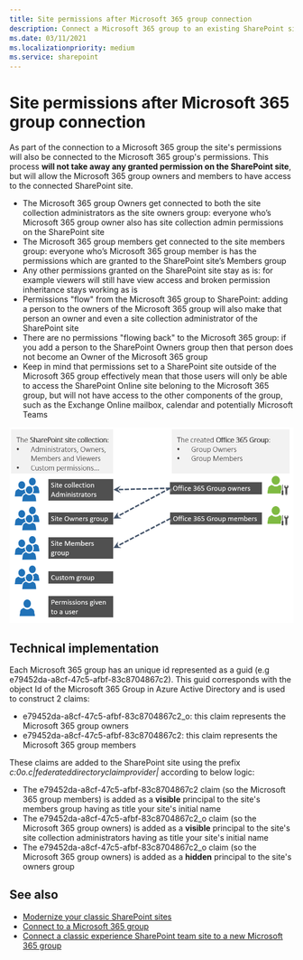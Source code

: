 ```yaml
---
title: Site permissions after Microsoft 365 group connection
description: Connect a Microsoft 365 group to an existing SharePoint site does have an impact on the SharePoint site permissions, which is explained in this article
ms.date: 03/11/2021
ms.localizationpriority: medium
ms.service: sharepoint
---
```


# Site permissions after Microsoft 365 group connection

As part of the connection to a Microsoft 365 group the site's permissions will also be connected to the Microsoft 365 group's permissions. This process **will not take away any granted permission on the SharePoint site**, but will allow the Microsoft 365 group owners and members to have access to the connected SharePoint site.

- The Microsoft 365 group Owners get connected to both the site collection administrators as the site owners group: everyone who’s Microsoft 365 group owner also has site collection admin permissions on the SharePoint site
- The Microsoft 365 group members get connected to the site members group: everyone who’s Microsoft 365 group member is has the permissions which are granted to the SharePoint site’s Members group
- Any other permissions granted on the SharePoint site stay as is: for example viewers will still have view access and broken permission inheritance stays working as is
- Permissions "flow" from the Microsoft 365 group to SharePoint: adding a person to the owners of the Microsoft 365 group will also make that person an owner  and even a site collection administrator of the SharePoint site
- There are no permissions "flowing back" to the Microsoft 365 group: if you add a person to the SharePoint Owners group then that person does not become an Owner of the Microsoft 365 group
- Keep in mind that permissions set to a SharePoint site outside of the Microsoft 365 group effectively mean that those users will only be able to access the SharePoint Online site beloning to the Microsoft 365 group, but will not have access to the other components of the group, such as the Exchange Online mailbox, calendar and potentially Microsoft Teams

![Site permissions after group connection](media/modernize/groupifypermissions_1.png)

## Technical implementation

Each Microsoft 365 group has an unique id represented as a guid (e.g e79452da-a8cf-47c5-afbf-83c8704867c2). This guid corresponds with the object Id of the Microsoft 365 Group in Azure Active Directory and is used to construct 2 claims:

- e79452da-a8cf-47c5-afbf-83c8704867c2_o: this claim represents the Microsoft 365 group owners
- e79452da-a8cf-47c5-afbf-83c8704867c2: this claim represents the Microsoft 365 group members

These claims are added to the SharePoint site using the prefix _c:0o.c|federateddirectoryclaimprovider|_ according to below logic:

- The e79452da-a8cf-47c5-afbf-83c8704867c2 claim (so the Microsoft 365 group members) is added as a **visible** principal to the site's members group having as title your site's initial name
- The e79452da-a8cf-47c5-afbf-83c8704867c2_o claim (so the Microsoft 365 group owners) is added as a **visible** principal to the site's site collection administrators having as title your site's initial name
- The e79452da-a8cf-47c5-afbf-83c8704867c2_o claim (so the Microsoft 365 group owners) is added as a **hidden** principal to the site's owners group

## See also

- [Modernize your classic SharePoint sites](modernize-classic-sites.md)
- [Connect to a Microsoft 365 group](modernize-connect-to-office365-group.md)
- [Connect a classic experience SharePoint team site to a new Microsoft 365 group](https://support.office.com/article/connect-a-classic-experience-sharepoint-team-site-to-a-new-office-365-group-469c6ee0-2139-4496-9914-7e39d07ac49d?ui=en-US&rs=en-US&ad=US)
